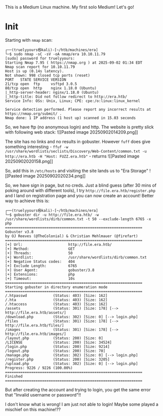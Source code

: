 This is a Medium Linux machine. My first solo Medium! Let's go!
# Init
Starting with `nmap` scan:
```
┌──(truelyyours㉿kali)-[~/htb/machines/era]
└─$ sudo nmap -sC -sV -oA nmap/era 10.10.11.79
[sudo] password for truelyyours:
Starting Nmap 7.95 ( https://nmap.org ) at 2025-09-02 01:34 EDT
Nmap scan report for 10.10.11.79
Host is up (0.14s latency).
Not shown: 998 closed tcp ports (reset)
PORT   STATE SERVICE VERSION
21/tcp open  ftp     vsftpd 3.0.5
80/tcp open  http    nginx 1.18.0 (Ubuntu)
|_http-server-header: nginx/1.18.0 (Ubuntu)
|_http-title: Did not follow redirect to http://era.htb/
Service Info: OSs: Unix, Linux; CPE: cpe:/o:linux:linux_kernel

Service detection performed. Please report any incorrect results at https://nmap.org/submit/ .
Nmap done: 1 IP address (1 host up) scanned in 15.03 seconds
```

So, we have ftp (no anonymous login) and http. The website is pretty slick with following web stack:
![[Pasted image 20250902014209.png]]

The site has no links and no results in gobuster. However `fuff` does give something interesting - `ffuf -w /usr/share/wordlists/seclists/Discovery/Web-Content/common.txt -u http://era.htb -H "Host: FUZZ.era.htb"` - returns
![[Pasted image 20250902020158.png]]

So, add this in `/etc/hosts` and visiting the site lands us to "Era Storage"
![[Pasted image 20250902020234.png]]

So, we have sign in page, but no creds. Just a blind guess (after 30 mins of poking around with different tools), I try `http://file.era.htb/register.php` and I land on registration page and you can now create an account!
Better way to achieve this is:
```
┌──(truelyyours㉿kali)-[~/htb/machines/era]
└─$ gobuster dir -u http://file.era.htb/ -w /usr/share/wordlists/dirb/common.txt -t 50 --exclude-length 6765 -x php
===============================================================
Gobuster v3.8
by OJ Reeves (@TheColonial) & Christian Mehlmauer (@firefart)
===============================================================
[+] Url:                     http://file.era.htb/
[+] Method:                  GET
[+] Threads:                 50
[+] Wordlist:                /usr/share/wordlists/dirb/common.txt
[+] Negative Status codes:   404
[+] Exclude Length:          6765
[+] User Agent:              gobuster/3.8
[+] Extensions:              php
[+] Timeout:                 10s
===============================================================
Starting gobuster in directory enumeration mode
===============================================================
/.htpasswd            (Status: 403) [Size: 162]
/.hta                 (Status: 403) [Size: 162]
/.htaccess            (Status: 403) [Size: 162]
/assets               (Status: 301) [Size: 178] [--> http://file.era.htb/assets/]
/download.php         (Status: 302) [Size: 0] [--> login.php]
/files                (Status: 301) [Size: 178] [--> http://file.era.htb/files/]
/images               (Status: 301) [Size: 178] [--> http://file.era.htb/images/]
/layout.php           (Status: 200) [Size: 0]
/LICENSE              (Status: 200) [Size: 34524]
/login.php            (Status: 200) [Size: 9214]
/logout.php           (Status: 200) [Size: 70]
/manage.php           (Status: 302) [Size: 0] [--> login.php]
/register.php         (Status: 200) [Size: 3205]
/upload.php           (Status: 302) [Size: 0] [--> login.php]
Progress: 9226 / 9226 (100.00%)
===============================================================
Finished
===============================================================
```

But after creating the account and trying to login, you get the same error that "Invalid username or password"!!

I don't know what is wrong! I am just not able to login! Maybe some played a mischief on this machine!??